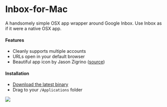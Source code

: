 # Inbox-for-Mac
A handsomely simple OSX app wrapper around Google Inbox. Use Inbox as if it were a native OSX app.

#### Features
* Cleanly supports multiple accounts
* URLs open in your default browser
* Beautiful app icon by Jason Zigrino (<a href="https://dribbble.com/shots/1940350-Inbox-OS-X-Windows">source</a>)

#### Installation
* <a href="https://github.com/almonk/Inbox-for-Mac/releases">Download the latest binary</a>
* Drag to your `/Applications` folder

<img src="http://f.cl.ly/items/3M1m2y1J1C2j2y2m290Q/Screen%20Shot%202015-09-16%20at%2011.05.48%20PM.png"/>
